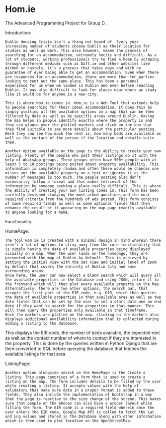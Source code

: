 # Hom.ie
The Advanced Programming Project for Group D.


Introduction: 

	Dublin Housing Crisis isn’t a thing not heard of. Every year increasing number of students choose Dublin as their location for studies as well as work. This also however, makes the process of searching for an accommodation, extremely hectic and difficult. As a lot of students, working professionals try to find a home by scraping through different mediums such as Daft.ie and other websites like Airbnb or hostels, it’s a process that takes days and with no guarantee of ever being able to get an accommodation. Even when there are responses for an accommodation, there are more than ten parties looking to rent out the same place. This has been a personal experience for us when we landed in Dublin and even before reaching Dublin. It was also difficult to look for places near where we study like it would be for anyone in a new city.
 
	This is where Hom.ie comes in. Hom.ie is a Web Tool that extends help to people searching for their ideal accommodation. It does this by simply plotting all the available options on a map that can be then filtered by date as well as by specific areas around Dublin. Having the map helps in people identify exactly where the property is and they can glance over the plotted markers and click on the one that they find suitable to see more details about the particular posting. Here they can see how much the rent is, how many beds are available as well as the contact of the person if the location and details suite them.

	Another option available on the page is the ability to create your own listing. Plenty of the people who post their listings do it with the help of WhatsApp groups. These groups often have 500+ people with at least 5 to 10 postings being posted about property availability. This information is completely random and often there would be chances one misses out the available property on a text or ignores it as the number of messages is too much. The people posting also don’t necessarily follow a format and this makes retrieval of the information by someone seeking a place really difficult. This is where the ability of creating your own listing comes in. This form has been carefully designed studying the most asked questions and the most required criteria from the hundreds of ads posted. This form consists of some required fields as well as some optional fields that then enhance the result of it appearing on the map page readily available to anyone looking for a home.
	

Functionality: 

HomePage:

	The tool Hom.ie is created with a minimal design in mind wherein there aren’t a lot of options to stray away from the core functionality that is simply having the data of available properties being displayed visually on a map. When the user lands on the homepage, they are presented with the map of Dublin by default. This is achieved by setting the initial view with the set view and initial level of zoom by default that covers the entirety of Dublin City and some surrounding areas. 
	Once here, the user can now select a blank search which will query all the available properties in the Database and using JSON, return it to the frontend which will then plot every available property on the Map. Alternatively, there are two other options, the search bar, that accepts the first part of the EIR code, e.g. D15, which then queries the data of available properties in that available area as well as two date fields that can be set by the user to set a start date and an end date if they want to search for the properties in that manner. This will then query the properties only available in that timeframe. 
	Once the markers are plotted on the map, clicking on the markers also displays additional availability information that is collected during adding a listing to the database. 
This displays the EIR code, the number of beds available, the expected rent as well as the contact number of whom to contact if they are interested in the property. This is done by the queries written in Python Django that are then converted to SQL before querying the database that fetches the available listings for that area.

ListingPage:

	Another option alongside search on the HomePage is the Create a listing. This page comprises of a form that is used to create a listing on the map. The form includes details to be filled by the user while creating a listing. It accepts values with the help of validators that make sure data in a proper format is added to these fields. They also include the implementation of bootstrap in a way that the page is reactive to the size change of the screen. This makes sure that people on the phones can also have a proper layout while filling the form. The EIR code is a required field wherein once the user enters the EIR code, Google Map API is called to fetch the Lat and Lng values and stored in the Database along with other information which is then used to plot location on the OpenStreetMap.


